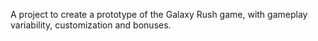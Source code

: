 A project to create a prototype of the Galaxy Rush game, with gameplay variability, customization and bonuses.
